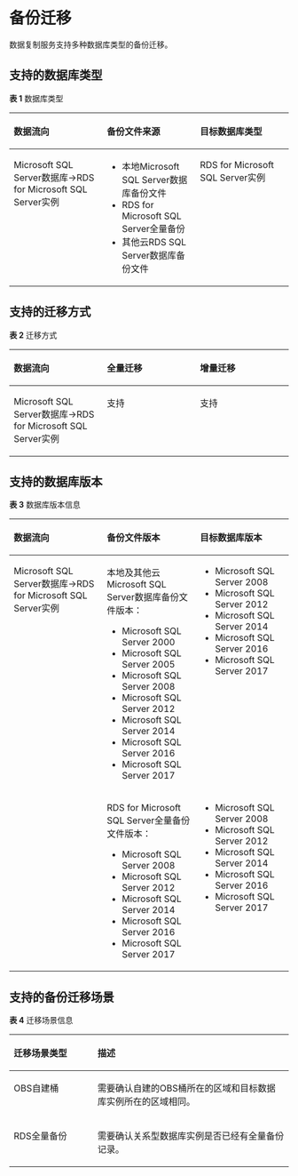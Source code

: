 # 备份迁移<a name="drs_01_0303"></a>

数据复制服务支持多种数据库类型的备份迁移。

## 支持的数据库类型<a name="section6668436143920"></a>

**表 1**  数据库类型

<a name="table4392123410123"></a>
<table><thead align="left"><tr id="row340716349128"><th class="cellrowborder" valign="top" width="33.33333333333333%" id="mcps1.2.4.1.1"><p id="p2502204220125"><a name="p2502204220125"></a><a name="p2502204220125"></a><strong id="b16502114221211"><a name="b16502114221211"></a><a name="b16502114221211"></a>数据流向</strong></p>
</th>
<th class="cellrowborder" valign="top" width="33.33333333333333%" id="mcps1.2.4.1.2"><p id="p55021142181212"><a name="p55021142181212"></a><a name="p55021142181212"></a><strong id="b95021842111213"><a name="b95021842111213"></a><a name="b95021842111213"></a>备份文件来源</strong></p>
</th>
<th class="cellrowborder" valign="top" width="33.33333333333333%" id="mcps1.2.4.1.3"><p id="p1451874213127"><a name="p1451874213127"></a><a name="p1451874213127"></a><strong id="b25180423122"><a name="b25180423122"></a><a name="b25180423122"></a>目标数据库类型</strong></p>
</th>
</tr>
</thead>
<tbody><tr id="row14407103411123"><td class="cellrowborder" valign="top" width="33.33333333333333%" headers="mcps1.2.4.1.1 "><p id="p1251864215123"><a name="p1251864215123"></a><a name="p1251864215123"></a>Microsoft SQL Server数据库-&gt;RDS for Microsoft SQL Server实例</p>
</td>
<td class="cellrowborder" valign="top" width="33.33333333333333%" headers="mcps1.2.4.1.2 "><a name="ul6518242171219"></a><a name="ul6518242171219"></a><ul id="ul6518242171219"><li>本地Microsoft SQL Server数据库备份文件</li><li>RDS for Microsoft SQL Server全量备份</li><li>其他云RDS SQL Server数据库备份文件</li></ul>
</td>
<td class="cellrowborder" valign="top" width="33.33333333333333%" headers="mcps1.2.4.1.3 "><p id="p15533042151217"><a name="p15533042151217"></a><a name="p15533042151217"></a>RDS for Microsoft SQL Server实例</p>
</td>
</tr>
</tbody>
</table>

## 支持的迁移方式<a name="section13991347112311"></a>

**表 2**  迁移方式

<a name="table19470135516233"></a>
<table><thead align="left"><tr id="row14474115517235"><th class="cellrowborder" valign="top" width="33.33333333333333%" id="mcps1.2.4.1.1"><p id="p12476555172318"><a name="p12476555172318"></a><a name="p12476555172318"></a><strong id="b04771855142311"><a name="b04771855142311"></a><a name="b04771855142311"></a>数据流向</strong></p>
</th>
<th class="cellrowborder" valign="top" width="33.33333333333333%" id="mcps1.2.4.1.2"><p id="p19484155542317"><a name="p19484155542317"></a><a name="p19484155542317"></a><strong id="b164861355172320"><a name="b164861355172320"></a><a name="b164861355172320"></a>全量迁移</strong></p>
</th>
<th class="cellrowborder" valign="top" width="33.33333333333333%" id="mcps1.2.4.1.3"><p id="p548875520233"><a name="p548875520233"></a><a name="p548875520233"></a><strong id="b948910551234"><a name="b948910551234"></a><a name="b948910551234"></a>增量迁移</strong></p>
</th>
</tr>
</thead>
<tbody><tr id="row14489155172313"><td class="cellrowborder" valign="top" width="33.33333333333333%" headers="mcps1.2.4.1.1 "><p id="p34924552239"><a name="p34924552239"></a><a name="p34924552239"></a>Microsoft SQL Server数据库-&gt;RDS for Microsoft SQL Server实例</p>
</td>
<td class="cellrowborder" valign="top" width="33.33333333333333%" headers="mcps1.2.4.1.2 "><p id="p204971551231"><a name="p204971551231"></a><a name="p204971551231"></a>支持</p>
</td>
<td class="cellrowborder" valign="top" width="33.33333333333333%" headers="mcps1.2.4.1.3 "><p id="p1549720559235"><a name="p1549720559235"></a><a name="p1549720559235"></a>支持</p>
</td>
</tr>
</tbody>
</table>

## 支持的数据库版本<a name="section164642031890"></a>

**表 3**  数据库版本信息

<a name="table191681511997"></a>
<table><thead align="left"><tr id="row7168115111918"><th class="cellrowborder" valign="top" width="33.33333333333333%" id="mcps1.2.4.1.1"><p id="p1516814511495"><a name="p1516814511495"></a><a name="p1516814511495"></a><strong id="b1370115541112"><a name="b1370115541112"></a><a name="b1370115541112"></a>数据流向</strong></p>
</th>
<th class="cellrowborder" valign="top" width="33.33333333333333%" id="mcps1.2.4.1.2"><p id="p1816818511917"><a name="p1816818511917"></a><a name="p1816818511917"></a><strong id="b177011055171113"><a name="b177011055171113"></a><a name="b177011055171113"></a>备份文件版本</strong></p>
</th>
<th class="cellrowborder" valign="top" width="33.33333333333333%" id="mcps1.2.4.1.3"><p id="p116855110920"><a name="p116855110920"></a><a name="p116855110920"></a><strong id="b170195591110"><a name="b170195591110"></a><a name="b170195591110"></a>目标数据库版本</strong></p>
</th>
</tr>
</thead>
<tbody><tr id="row216812516919"><td class="cellrowborder" rowspan="2" valign="top" width="33.33333333333333%" headers="mcps1.2.4.1.1 "><p id="p095510171216"><a name="p095510171216"></a><a name="p095510171216"></a>Microsoft SQL Server数据库-&gt;RDS for Microsoft SQL Server实例</p>
<p id="p3293193994513"><a name="p3293193994513"></a><a name="p3293193994513"></a></p>
</td>
<td class="cellrowborder" valign="top" width="33.33333333333333%" headers="mcps1.2.4.1.2 "><p id="p85941333139"><a name="p85941333139"></a><a name="p85941333139"></a>本地及其他云Microsoft SQL Server数据库备份文件版本：</p>
<a name="ul46381143191017"></a><a name="ul46381143191017"></a><ul id="ul46381143191017"><li>Microsoft SQL Server 2000</li><li>Microsoft SQL Server 2005</li><li>Microsoft SQL Server 2008</li><li>Microsoft SQL Server 2012</li><li>Microsoft SQL Server 2014</li><li>Microsoft SQL Server 2016</li><li>Microsoft SQL Server 2017</li></ul>
</td>
<td class="cellrowborder" valign="top" width="33.33333333333333%" headers="mcps1.2.4.1.3 "><a name="ul183432325289"></a><a name="ul183432325289"></a><ul id="ul183432325289"><li>Microsoft SQL Server 2008</li><li>Microsoft SQL Server 2012</li><li>Microsoft SQL Server 2014</li><li>Microsoft SQL Server 2016</li><li>Microsoft SQL Server 2017</li></ul>
</td>
</tr>
<tr id="row929311399458"><td class="cellrowborder" valign="top" headers="mcps1.2.4.1.1 "><p id="p11396914101419"><a name="p11396914101419"></a><a name="p11396914101419"></a>RDS for Microsoft SQL Server全量备份文件版本：</p>
<a name="ul16989162119142"></a><a name="ul16989162119142"></a><ul id="ul16989162119142"><li>Microsoft SQL Server 2008</li><li>Microsoft SQL Server 2012</li><li>Microsoft SQL Server 2014</li><li>Microsoft SQL Server 2016</li><li>Microsoft SQL Server 2017</li></ul>
</td>
<td class="cellrowborder" valign="top" headers="mcps1.2.4.1.2 "><a name="ul146551184614"></a><a name="ul146551184614"></a><ul id="ul146551184614"><li>Microsoft SQL Server 2008</li><li>Microsoft SQL Server 2012</li><li>Microsoft SQL Server 2014</li><li>Microsoft SQL Server 2016</li><li>Microsoft SQL Server 2017</li></ul>
</td>
</tr>
</tbody>
</table>

## 支持的备份迁移场景<a name="section17706416112619"></a>

**表 4**  迁移场景信息

<a name="table14938134811462"></a>
<table><thead align="left"><tr id="row19938144854618"><th class="cellrowborder" valign="top" width="30%" id="mcps1.2.3.1.1"><p id="p8938124824611"><a name="p8938124824611"></a><a name="p8938124824611"></a><strong id="b147211610152915"><a name="b147211610152915"></a><a name="b147211610152915"></a>迁移场景类型</strong></p>
</th>
<th class="cellrowborder" valign="top" width="70%" id="mcps1.2.3.1.2"><p id="p69381748144610"><a name="p69381748144610"></a><a name="p69381748144610"></a><strong id="b1577694212523"><a name="b1577694212523"></a><a name="b1577694212523"></a>描述</strong></p>
</th>
</tr>
</thead>
<tbody><tr id="row3938124884614"><td class="cellrowborder" valign="top" width="30%" headers="mcps1.2.3.1.1 "><p id="p5938204834614"><a name="p5938204834614"></a><a name="p5938204834614"></a>OBS自建桶</p>
</td>
<td class="cellrowborder" valign="top" width="70%" headers="mcps1.2.3.1.2 "><p id="p99381048154616"><a name="p99381048154616"></a><a name="p99381048154616"></a>需要确认自建的OBS桶所在的区域和目标数据库实例所在的区域相同。</p>
</td>
</tr>
<tr id="row129381748194617"><td class="cellrowborder" valign="top" width="30%" headers="mcps1.2.3.1.1 "><p id="p18938164874612"><a name="p18938164874612"></a><a name="p18938164874612"></a>RDS全量备份</p>
</td>
<td class="cellrowborder" valign="top" width="70%" headers="mcps1.2.3.1.2 "><p id="p20985318113815"><a name="p20985318113815"></a><a name="p20985318113815"></a>需要确认关系型数据库实例是否已经有全量备份记录。</p>
</td>
</tr>
</tbody>
</table>

